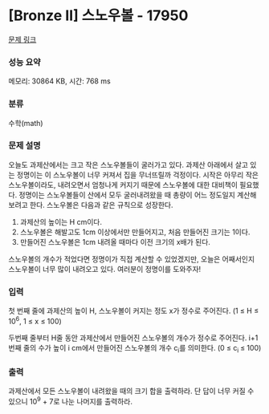 # [Bronze II] 스노우볼 - 17950 

[문제 링크](https://www.acmicpc.net/problem/17950) 

### 성능 요약

메모리: 30864 KB, 시간: 768 ms

### 분류

수학(math)

### 문제 설명

<p>오늘도 과제산에서는 크고 작은 스노우볼들이 굴러가고 있다. 과제산 아래에서 살고 있는 정명이는 이 스노우볼이 너무 커져서 집을 무너뜨릴까 걱정이다. 시작은 아무리 작은 스노우볼이라도, 내려오면서 엄청나게 커지기 때문에 스노우볼에 대한 대비책이 필요했다. 정명이는 스노우볼들이 산에서 모두 굴러내려왔을 때 총량이 어느 정도일지 계산해보려고 한다. 스노우볼은 다음과 같은 규칙으로 성장한다.</p>

<ol>
	<li>과제산의 높이는 H cm이다.</li>
	<li>스노우볼은 해발고도 1cm 이상에서만 만들어지고, 처음 만들어진 크기는 1이다.</li>
	<li>만들어진 스노우볼은 1cm 내려올 때마다 이전 크기의 x배가 된다.</li>
</ol>

<p>스노우볼의 개수가 적었다면 정명이가 직접 계산할 수 있었겠지만, 오늘은 어째서인지 스노우볼이 너무 많이 내려오고 있다. 여러분이 정명이를 도와주자!</p>

### 입력 

 <p>첫 번째 줄에 과제산의 높이 H, 스노우볼이 커지는 정도 x가 정수로 주어진다. (1 ≤ H ≤ 10<sup>6</sup>, 1 ≤ x ≤ 100)</p>

<p>두번째 줄부터 H줄 동안 과제산에서 만들어진 스노우볼의 개수가 정수로 주어진다. i+1번째 줄의 수가 높이 i cm에서 만들어진 스노우볼의 개수 c<sub>i</sub>를 의미한다. (0 ≤ c<sub>i </sub>≤ 100)</p>

### 출력 

 <p>과제산에서 모든 스노우볼이 내려왔을 때의 크기 합을 출력하라. 단 답이 너무 커질 수 있으니 10<sup>9</sup> + 7로 나눈 나머지를 출력하라.</p>



